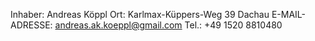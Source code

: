 Inhaber: Andreas Köppl
Ort: Karlmax-Küppers-Weg 39 Dachau
E-MAIL-ADRESSE: andreas.ak.koeppl@gmail.com
Tel.: +49 1520 8810480

